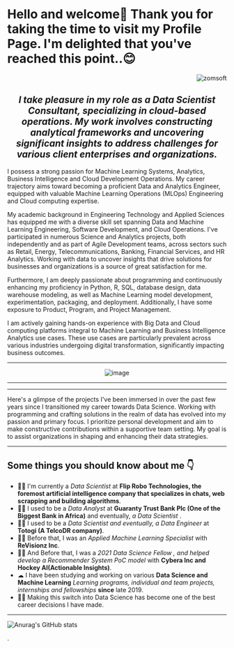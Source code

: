 # Hello and welcome👋 Thank you for taking the time to visit my Profile Page. I'm delighted that you've reached this point..😊

<div align="right">
    <img src="https://komarev.com/ghpvc/?username=zomsoft" alt="zomsoft">
</div>

<h2 align="center"><em>I take pleasure in my role as a Data Scientist Consultant, specializing in cloud-based operations. My work involves constructing analytical frameworks and uncovering significant insights to address challenges for various client enterprises and organizations.</em></h2>

<p>I possess a strong passion for Machine Learning Systems, Analytics, Business Intelligence and Cloud Development Operations. My career trajectory aims toward becoming a proficient Data and Analytics Engineer, equipped with valuable Machine Learning Operations (MLOps) Engineering and Cloud computing expertise.
</p>

<p>
My academic background in Engineering Technology and Applied Sciences has equipped me with a diverse skill set spanning Data and Machine Learning Engineering, Software Development, and Cloud Operations. I've participated in numerous Science and Analytics projects, both independently and as part of Agile Development teams, across sectors such as Retail, Energy, Telecommunications, Banking, Financial Services, and HR Analytics. Working with data to uncover insights that drive solutions for businesses and organizations is a source of great satisfaction for me.
</p>

<p>Furthermore, I am deeply passionate about programming and continuously enhancing my proficiency in Python, R, SQL, database design, data warehouse modeling, as well as Machine Learning model development, experimentation, packaging, and deployment. Additionally, I have some exposure to Product, Program, and Project Management.</p>

<p>I am actively gaining hands-on experience with Big Data and Cloud computing platforms integral to Machine Learning and Business Intelligence Analytics use cases. These use cases are particularly prevalent across various industries undergoing digital transformation, significantly impacting business outcomes.</p>

<hr>
<div align="center">
    
![image](https://github.com/zomsoft/promiseazom/assets/102996864/b3e87cc4-a875-4db3-b1a3-863ec8436cb0)
</div>
</hr>

<hr>
<hr>
<p>Here's a glimpse of the projects I've been immersed in over the past few years since I transitioned my career towards Data Science. Working with programming and crafting solutions in the realm of data has evolved into my passion and primary focus. I prioritize personal development and aim to make constructive contributions within a supportive team setting. My goal is to assist organizations in shaping and enhancing their data strategies.</p>
</hr>

<hr>
<h2> Some things you should know about me 👇</h2>
<ul>
<li>👨‍💻 I'm currently a <em> Data Scientist </em> at <strong>Flip Robo Technologies, the foremost artificial intelligence company that specializes in chats, web scrapping and building algorithms</strong>.</li>
<li>👨‍💻 I used to be a <em> Data Analyst </em> at <strong>Guaranty Trust Bank Plc (One of the Biggest Bank in Africa)</strong> and eventually, <em> a Data Scientist </em>.</li>
<li>👨‍💻 I used to be a <em> Data Scientist and eventually, a Data Engineer </em> at <strong>Totogi (A TelcoDR company)</strong>.</li>
<li>👨‍🔬 Before that, I was an <em>Applied Machine Learning Specialist</em> with <strong>ReVisionz Inc</strong>.</li>
<li>👨‍🔬 And Before that, I was a <em>2021 Data Science Fellow , and helped develop a Recommender System PoC model</em> with <strong>Cybera Inc and Hockey AI(Actionable Insights)</strong>.</li>
<li>☁  I have been studying and working on various <strong>Data Science and Machine Learning</strong> <em>Learning programs, individual and team projects, internships and fellowships</em>  <strong>since</strong> late 2019.</li>
<li>👨‍🎓 Making this switch into Data Science has become one of the best career decisions I have made.</li>
</ul>
<hr>







![Anurag's GitHub stats](https://github-readme-stats.vercel.app/api?username=zomsoft)



.
